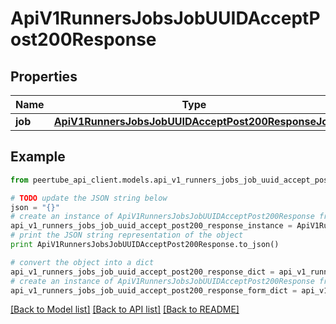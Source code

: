 # ApiV1RunnersJobsJobUUIDAcceptPost200Response


## Properties
Name | Type | Description | Notes
------------ | ------------- | ------------- | -------------
**job** | [**ApiV1RunnersJobsJobUUIDAcceptPost200ResponseJob**](ApiV1RunnersJobsJobUUIDAcceptPost200ResponseJob.md) |  | [optional] 

## Example

```python
from peertube_api_client.models.api_v1_runners_jobs_job_uuid_accept_post200_response import ApiV1RunnersJobsJobUUIDAcceptPost200Response

# TODO update the JSON string below
json = "{}"
# create an instance of ApiV1RunnersJobsJobUUIDAcceptPost200Response from a JSON string
api_v1_runners_jobs_job_uuid_accept_post200_response_instance = ApiV1RunnersJobsJobUUIDAcceptPost200Response.from_json(json)
# print the JSON string representation of the object
print ApiV1RunnersJobsJobUUIDAcceptPost200Response.to_json()

# convert the object into a dict
api_v1_runners_jobs_job_uuid_accept_post200_response_dict = api_v1_runners_jobs_job_uuid_accept_post200_response_instance.to_dict()
# create an instance of ApiV1RunnersJobsJobUUIDAcceptPost200Response from a dict
api_v1_runners_jobs_job_uuid_accept_post200_response_form_dict = api_v1_runners_jobs_job_uuid_accept_post200_response.from_dict(api_v1_runners_jobs_job_uuid_accept_post200_response_dict)
```
[[Back to Model list]](../README.md#documentation-for-models) [[Back to API list]](../README.md#documentation-for-api-endpoints) [[Back to README]](../README.md)


